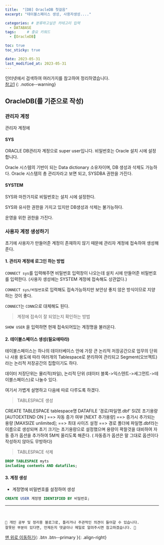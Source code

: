 ```yaml
---
title:  "[DB] OracleDB 첫걸음"  
excerpt: "테이블스페이스 생성, 사용자생성...."

categories: # 분류하고싶은 카테고리 입력
  - DATABASE
tags:     # 중요 키워드
  - [OracleDB]

toc: true
toc_sticky: true

date: 2023-05-31
last_modified_at: 2023-05-31
---
```



인터넷에서 검색하여 여러가지를 참고하여 정리하였습니다.    
[참고1](https://myjamong.tistory.com/218)
{: .notice--warning}


## OracleDB(를 기준으로 작성)

### 관리자 계정

관리자 계정에

#### SYS

ORACLE DB관리자 계정으로 super user입니다. 비밀번호는 Oracle 설치 시에 설정합니다.

Oracle 시스템의 기반이 되는 Data dictionary 소유자이며, DB 생성과 삭제도 가능하다. Oracle 시스템의 총 관리자라고 보면 되고, SYSDBA 권한을 가진다.

#### SYSTEM

SYS와 마찬가지로 비밀번호는 설치 시에 설정한다. 

SYS와 유사한 권한을 가지고 있지만 DB생성과 삭제는 불가능하다. 

운영을 위한 권한을 가진다.


### 사용자 계정 생성하기 

초기에 사용자가 만들어준 계정이 존재하지 않기 때문에 관리자 계정에 접속하여 생성해준다.

#### 1. 관리자 계정에 로그인 하는 방법

`CONNECT sys`를 입력해주면 비밀번호 입력창이 나오는데 설치 시에 만들어준 비밀번호를 입력한다. (사용자 생성에는 SYSTEM 계정에 접속해도 상관없다.)

`CONNECT sys/비밀번호`로 입력해도 접속가능하지만 보안상 좋지 않은 방식이므로 지양하는 것이 좋다.

`CONNECT`는 `CONN`으로 대체해도 된다. 

> 계정에 접속이 잘 되었는지 확인하는 방법

`SHOW USER` 을 입력하면 현재 접속되어있는 계정명을 불러온다.

#### 2. 테이블스페이스 생성(필요에따라)

테이블스페이스는 하나의 데이터베이스 안에 가장 큰 논리적 저장공간으로 업무의 단위나 사용 용도에 따라
여러개의 Tablespace로 분리하여 관리되고 Segment(오브젝트)라는 논리적 저장공간의 집합이기도 하다.

데이터 저장단위는 물리적(파일), 논리적 단위 (데이터 블록->익스텐트->세그먼트->테이블스페이스)로 나눌수 있다.

여기서 가볍게 설명하고 다음에 따로 다루도록 하겠다.

> TABLESPACE 생성

CREATE TABLESPACE tablespace명
DATAFILE '경로/파일명.dbf'
SIZE 초기용량
[AUTOEXTEND ON ]  ==> 자동 증가 여부
[NEXT 추가용량]	   ==> 증가시 추가되는 용량
[MAXSIZE unlimited]; ==> 최대 사이즈 설정
==> 경로 폴더에 파일명.dbf라는 이름으로 생성되며 초기 크기는 초기용량으로 설정했으며 용량이 꽉찰것을 대비하여
자동 증가 옵션을 추가하여 5M씩 올리도록 해준다. ( 자동증가 옵션은 말 그대로 옵션이다 작성하지 않아도 무방하다)

> TABLESPACE 삭제

```sql
DROP TABLESPACE myts  
including contents AND datafiles;
```

#### 3. 계정 생성

- 계정명에 비밀번호를 설정하여 생성

```sql
CREATE USER 계정명 IDENTIFIED BY 비밀번호;
```











***
<br>
    
    📢 개인 공부 및 정리용 블로그로, 틀리거나 주관적인 의견이 들어갈 수 있습니다.
    잘못된 부분이 있다면, 언제든지 댓글이나 메일로 알려주시면 참고하겠습니다. 🔔

[맨 위로 이동하기](#){: .btn .btn--primary }{: .align-right}